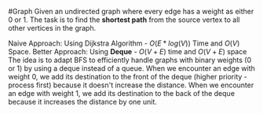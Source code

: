#Graph 
Given an undirected graph where every edge has a weight as either 0 or 1. The task is to find the ****shortest path**** from the source vertex to all other vertices in the graph.

Naive Approach: Using Dijkstra Algorithm - $O(E * log (V))$ Time and $O(V)$ Space.
Better Approach: Using **Deque** - $O(V + E)$ time and $O(V + E)$ space
The idea is to adapt BFS to efficiently handle graphs with binary weights (0 or 1) by using a deque instead of a queue. When we encounter an edge with weight 0, we add its destination to the front of the deque (higher priority - process first) because it doesn't increase the distance. When we encounter an edge with weight 1, we add its destination to the back of the deque because it increases the distance by one unit.